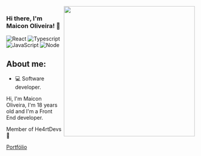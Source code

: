 <img align="right" src="https://agencefl.com/wp-content/uploads/2020/05/creation-site-internet-perpignan-1.png" height="350"/>

### Hi there, I'm Maicon Oliveira! 👋

![React](https://img.shields.io/badge/react%20-FFFFFF.svg?&style=for-the-badge&logo=react&logoColor=black)
![Typescript](https://img.shields.io/badge/typescript%20-FFFFFF.svg?&style=for-the-badge&logo=typescript&logoColor=black)
![JavaScript](https://img.shields.io/badge/javascript-FFFFFF.svg?&style=for-the-badge&logo=javascript&logoColor=black)
![Node](https://img.shields.io/badge/node.js%20-FFFFFF.svg?&style=for-the-badge&logo=node.js&logoColor=black)

## About me:
- 💻 Software developer.

Hi, I'm Maicon Oliveira,  I'm 18 years old and I'm a Front End developer. 

Member of He4rtDevs 💜

[Portfólio](https://maiconoliveira.vercel.app)

